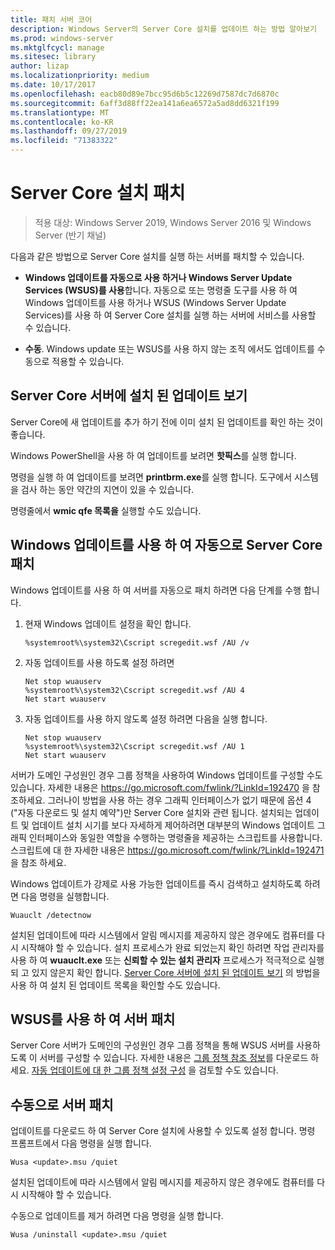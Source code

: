 ```yaml
---
title: 패치 서버 코어
description: Windows Server의 Server Core 설치를 업데이트 하는 방법 알아보기
ms.prod: windows-server
ms.mktglfcycl: manage
ms.sitesec: library
author: lizap
ms.localizationpriority: medium
ms.date: 10/17/2017
ms.openlocfilehash: eacb80d89e7bcc95d6b5c12269d7587dc7d6870c
ms.sourcegitcommit: 6aff3d88ff22ea141a6ea6572a5ad8dd6321f199
ms.translationtype: MT
ms.contentlocale: ko-KR
ms.lasthandoff: 09/27/2019
ms.locfileid: "71383322"
---
```

# <a name="patch-a-server-core-installation"></a>Server Core 설치 패치

> 적용 대상: Windows Server 2019, Windows Server 2016 및 Windows Server (반기 채널)

다음과 같은 방법으로 Server Core 설치를 실행 하는 서버를 패치할 수 있습니다.

- **Windows 업데이트를 자동으로 사용 하거나 Windows Server Update Services (WSUS)를 사용**합니다. 자동으로 또는 명령줄 도구를 사용 하 여 Windows 업데이트를 사용 하거나 WSUS (Windows Server Update Services)를 사용 하 여 Server Core 설치를 실행 하는 서버에 서비스를 사용할 수 있습니다.

- **수동**. Windows update 또는 WSUS를 사용 하지 않는 조직 에서도 업데이트를 수동으로 적용할 수 있습니다.

## <a name="view-the-updates-installed-on-your-server-core-server"></a>Server Core 서버에 설치 된 업데이트 보기
Server Core에 새 업데이트를 추가 하기 전에 이미 설치 된 업데이트를 확인 하는 것이 좋습니다.

Windows PowerShell을 사용 하 여 업데이트를 보려면 **핫픽스**를 실행 합니다.

명령을 실행 하 여 업데이트를 보려면 **printbrm.exe**를 실행 합니다. 도구에서 시스템을 검사 하는 동안 약간의 지연이 있을 수 있습니다.

명령줄에서 **wmic qfe 목록을** 실행할 수도 있습니다. 

## <a name="patch-server-core-automatically-with-windows-update"></a>Windows 업데이트를 사용 하 여 자동으로 Server Core 패치

Windows 업데이트를 사용 하 여 서버를 자동으로 패치 하려면 다음 단계를 수행 합니다.

1. 현재 Windows 업데이트 설정을 확인 합니다.
   ```
   %systemroot%\system32\Cscript scregedit.wsf /AU /v 
   ```

2. 자동 업데이트를 사용 하도록 설정 하려면

   ```
   Net stop wuauserv 
   %systemroot%\system32\Cscript scregedit.wsf /AU 4 
   Net start wuauserv
   ```  

3. 자동 업데이트를 사용 하지 않도록 설정 하려면 다음을 실행 합니다.

   ```
   Net stop wuauserv 
   %systemroot%\system32\Cscript scregedit.wsf /AU 1 
   Net start wuauserv 
   ```

서버가 도메인 구성원인 경우 그룹 정책을 사용하여 Windows 업데이트를 구성할 수도 있습니다. 자세한 내용은 https://go.microsoft.com/fwlink/?LinkId=192470 을 참조하세요. 그러나이 방법을 사용 하는 경우 그래픽 인터페이스가 없기 때문에 옵션 4 ("자동 다운로드 및 설치 예약")만 Server Core 설치와 관련 됩니다. 설치되는 업데이트 및 업데이트 설치 시기를 보다 자세하게 제어하려면 대부분의 Windows 업데이트 그래픽 인터페이스와 동일한 역할을 수행하는 명령줄을 제공하는 스크립트를 사용합니다. 스크립트에 대 한 자세한 내용은 https://go.microsoft.com/fwlink/?LinkId=192471 을 참조 하세요.

Windows 업데이트가 강제로 사용 가능한 업데이트를 즉시 검색하고 설치하도록 하려면 다음 명령을 실행합니다.

```
Wuauclt /detectnow 
```

설치된 업데이트에 따라 시스템에서 알림 메시지를 제공하지 않은 경우에도 컴퓨터를 다시 시작해야 할 수 있습니다. 설치 프로세스가 완료 되었는지 확인 하려면 작업 관리자를 사용 하 여 **wuauclt.exe** 또는 **신뢰할 수 있는 설치 관리자** 프로세스가 적극적으로 실행 되 고 있지 않은지 확인 합니다. [Server Core 서버에 설치 된 업데이트 보기](#view-the-updates-installed-on-your-server-core-server) 의 방법을 사용 하 여 설치 된 업데이트 목록을 확인할 수도 있습니다.

## <a name="patch-the-server-with-wsus"></a>WSUS를 사용 하 여 서버 패치 

Server Core 서버가 도메인의 구성원인 경우 그룹 정책을 통해 WSUS 서버를 사용하도록 이 서버를 구성할 수 있습니다. 자세한 내용은 [그룹 정책 참조 정보](https://www.microsoft.com/download/details.aspx?id=25250)를 다운로드 하세요. [자동 업데이트에 대 한 그룹 정책 설정 구성](../windows-server-update-services/deploy/4-configure-group-policy-settings-for-automatic-updates.md) 을 검토할 수도 있습니다.

## <a name="patch-the-server-manually"></a>수동으로 서버 패치

업데이트를 다운로드 하 여 Server Core 설치에 사용할 수 있도록 설정 합니다.
명령 프롬프트에서 다음 명령을 실행 합니다.

```
Wusa <update>.msu /quiet 
```

설치된 업데이트에 따라 시스템에서 알림 메시지를 제공하지 않은 경우에도 컴퓨터를 다시 시작해야 할 수 있습니다.

수동으로 업데이트를 제거 하려면 다음 명령을 실행 합니다.

```
Wusa /uninstall <update>.msu /quiet 
```

